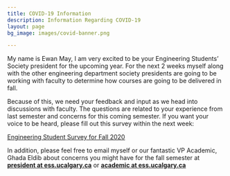 ```yaml
---
title: COVID-19 Information
description: Information Regarding COVID-19
layout: page
bg_image: images/covid-banner.png

---
```

My name is Ewan May, I am very excited to be your Engineering Students’ Society president for the upcoming year. For the next 2 weeks myself along with the other engineering department society presidents are going to be working with faculty to determine how courses are going to be delivered in fall.

Because of this, we need your feedback and input as we head into discussions with faculty. The questions are related to your experience from last semester and concerns for this coming semester. If you want your voice to be heard, please fill out this survey within the next week:

[Engineering Student Survey for Fall 2020](https://forms.gle/TFqBqYqqM6KVdqRX8)

In addition, please feel free to email myself or our fantastic VP Academic, Ghada Eldib about concerns you might have for the fall semester at [**president at ess.ucalgary.ca**](mailto:president@ess.ucalgary.ca) or [**academic at ess.ucalgary.ca**](adademic@ess.ucalgary.ca)